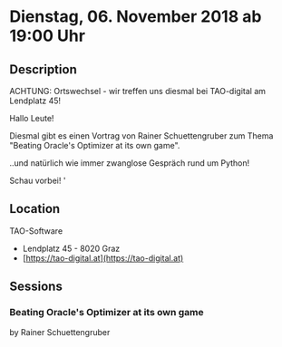 # Dienstag, 06. November 2018 ab 19:00 Uhr

## Description

ACHTUNG: Ortswechsel - wir treffen uns diesmal bei TAO-digital am Lendplatz 45!

Hallo Leute!

Diesmal gibt es einen Vortrag von Rainer Schuettengruber zum Thema 
"Beating Oracle's Optimizer at its own game". 

..und natürlich wie immer zwanglose Gespräch rund um Python! 

Schau vorbei!
'

## Location

TAO-Software

- Lendplatz 45 - 8020 Graz
- [https://tao-digital.at](https://tao-digital.at)

## Sessions 

### Beating Oracle's Optimizer at its own game 

by Rainer Schuettengruber

